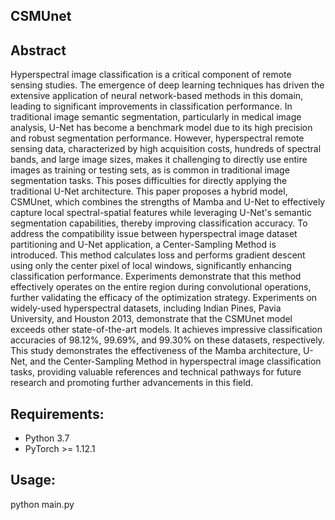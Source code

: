 ## CSMUnet

## Abstract

Hyperspectral image classification is a critical component of remote sensing studies. The emergence of deep learning techniques has driven the extensive application of neural network-based methods in this domain, leading to significant improvements in classification performance. In traditional image semantic segmentation, particularly in medical image analysis, U-Net has become a benchmark model due to its high precision and robust segmentation performance. However, hyperspectral remote sensing data, characterized by high acquisition costs, hundreds of spectral bands, and large image sizes, makes it challenging to directly use entire images as training or testing sets, as is common in traditional image segmentation tasks. This poses difficulties for directly applying the traditional U-Net architecture. This paper proposes a hybrid model, CSMUnet, which combines the strengths of Mamba and U-Net to effectively capture local spectral-spatial features while leveraging U-Net's semantic segmentation capabilities, thereby improving classification accuracy. To address the compatibility issue between hyperspectral image dataset partitioning and U-Net application, a Center-Sampling Method is introduced. This method calculates loss and performs gradient descent using only the center pixel of local windows, significantly enhancing classification performance. Experiments demonstrate that this method effectively operates on the entire region during convolutional operations, further validating the efficacy of the optimization strategy. Experiments on widely-used hyperspectral datasets, including Indian Pines, Pavia University, and Houston 2013, demonstrate that the CSMUnet model exceeds other state-of-the-art models. It achieves impressive classification accuracies of 98.12%, 99.69%, and 99.30% on these datasets, respectively. This study demonstrates the effectiveness of the Mamba architecture, U-Net, and the Center-Sampling Method in hyperspectral image classification tasks, providing valuable references and technical pathways for future research and promoting further advancements in this field.

## Requirements:

- Python 3.7
- PyTorch >= 1.12.1

## Usage:

python main.py


